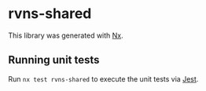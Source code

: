 # rvns-shared

This library was generated with [Nx](https://nx.dev).

## Running unit tests

Run `nx test rvns-shared` to execute the unit tests via [Jest](https://jestjs.io).
